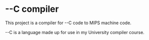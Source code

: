 # --C compiler

This project is a compiler for --C code to MIPS machine code.

--C is a language made up for use in my University compiler course.
